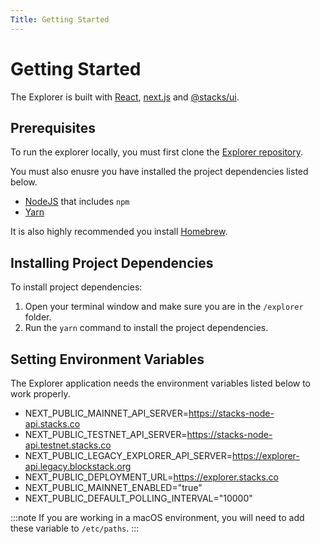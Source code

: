 ```yaml
---
Title: Getting Started
---
```


# Getting Started

The Explorer is built with [React](https://reactjs.org/), [next.js](https://github.com/vercel/next.js) and [@stacks/ui](https://github.com/hirosystems/ui).

## Prerequisites

To run the explorer locally, you must first clone the [Explorer repository](https://github.com/hirosystems/explorer).

You must also enusre you have installed the project dependencies listed below.

- [NodeJS](https://nodejs.dev/en/) that includes `npm`
- [Yarn](https://yarnpkg.com/)

It is also highly recommended you install [Homebrew](https://brew.sh/).

## Installing Project Dependencies

To install project dependencies:

1. Open your terminal window and make sure you are in the `/explorer` folder.
2. Run the `yarn` command to install the project dependencies.

## Setting Environment Variables

The Explorer application needs the environment variables listed below to work properly.

- NEXT_PUBLIC_MAINNET_API_SERVER=https://stacks-node-api.stacks.co
- NEXT_PUBLIC_TESTNET_API_SERVER=https://stacks-node-api.testnet.stacks.co
- NEXT_PUBLIC_LEGACY_EXPLORER_API_SERVER=https://explorer-api.legacy.blockstack.org
- NEXT_PUBLIC_DEPLOYMENT_URL=https://explorer.stacks.co
- NEXT_PUBLIC_MAINNET_ENABLED="true"
- NEXT_PUBLIC_DEFAULT_POLLING_INTERVAL="10000"

:::note
If you are working in a macOS environment, you will need to add these variable to `/etc/paths`.
:::
